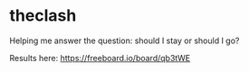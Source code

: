 # theclash
Helping me answer the question: should I stay or should I go?

Results here: https://freeboard.io/board/qb3tWE
